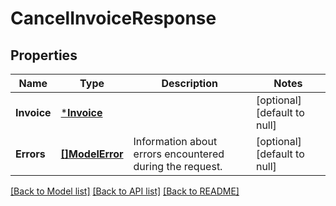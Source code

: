 # CancelInvoiceResponse

## Properties

 Name        | Type                         | Description                                              | Notes                        
-------------|------------------------------|----------------------------------------------------------|------------------------------
 **Invoice** | [***Invoice**](Invoice.md)   |                                                          | [optional] [default to null] 
 **Errors**  | [**[]ModelError**](Error.md) | Information about errors encountered during the request. | [optional] [default to null] 

[[Back to Model list]](../README.md#documentation-for-models) [[Back to API list]](../README.md#documentation-for-api-endpoints) [[Back to README]](../README.md)

